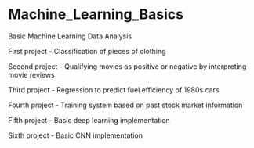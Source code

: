 # Machine_Learning_Basics
Basic Machine Learning Data Analysis

First project - Classification of pieces of clothing

Second project - Qualifying movies as positive or negative by interpreting movie reviews

Third project - Regression to predict fuel efficiency of 1980s cars

Fourth project - Training system based on past stock market information

Fifth project - Basic deep learning implementation

Sixth project - Basic CNN implementation
